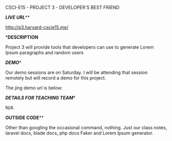 CSCI-E15 - PROJECT 3 - DEVELOPER'S BEST FRIEND

*********LIVE URL***********

http://p3.harvard-cscie15.me/

*********DESCRIPTION********

Project 3 will provide tools that developers can use to generate Lorem Ipsum paragraphs and random users

*********DEMO**********

Our demo sessions are on Saturday. I will be attending that session remotely but will record a demo for this project. 

The jing demo url is below: 


*******DETAILS FOR TEACHING TEAM********

N/A

******OUTSIDE CODE********

Other than googling the occasional command, nothing. Just our class notes, laravel docs, blade docs, php docs Faker and Lorem Ipsum generator.
